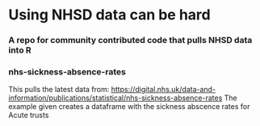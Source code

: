 # Using NHSD data can be hard

### A repo for community contributed code that pulls NHSD data into R

### nhs-sickness-absence-rates

This pulls the latest data from: https://digital.nhs.uk/data-and-information/publications/statistical/nhs-sickness-absence-rates
The example given creates a dataframe with the sickness abscence rates for Acute trusts
